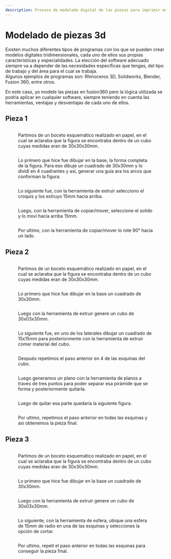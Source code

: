 ```yaml
---
description: Proceso de modelado digital de las piezas para imprimir en 3d
---
```


# Modelado de piezas 3d

Existen muchos diferentes tipos de programas con los que se pueden crear modelos digitales tridimensionales, cada uno de ellos sus propias características y especialidades. La elección del software adecuado siempre va a depender de las necesidades específicas que tengas, del tipo de trabajo y del área para el cual se trabaja.\
Algunos ejemplos de programas son: Rhinoceros 3D, Solidworks, Blender, Fusion 360, entre otros.

En este caso, yo modele las piezas en fusion360 pero la lógica utilizada se podría aplicar en cualquier software, siempre teniendo en cuenta las herramientas, ventajas y desventajas de cada uno de ellos.

## Pieza 1

<figure><img src="../.gitbook/assets/WhatsApp Image 2024-03-04 at 10.33.09.jpeg" alt=""><figcaption><p>Partimos de un boceto esquemático realizado en papel, en el cual se aclaraba que la figura se encontraba dentro de un cubo cuyas medidas eran de 30x30x30mm.</p></figcaption></figure>

<figure><img src="../.gitbook/assets/(Pieza 1) 1 (1).jpeg" alt=""><figcaption><p>Lo primero que hice fue dibujar en la base, la forma completa de la figura. Para eso  dibuje un cuadrado de 30x30mm y lo dividí en 4 cuadrantes y así, generar una guía ara los arcos que conforman la figura. </p></figcaption></figure>

<figure><img src="../.gitbook/assets/(Pieza 1) 2.jpeg" alt=""><figcaption><p>Lo siguiente fue, con la herramienta de extruir selecciono el croquis y los extruyo 15mm hacia arriba.</p></figcaption></figure>

<figure><img src="../.gitbook/assets/(Pieza 1) 3.jpeg" alt=""><figcaption><p>Luego, con la herramienta de copiar/mover, seleccione el solido y lo moví hacia arriba 15mm.</p></figcaption></figure>

<figure><img src="../.gitbook/assets/(Pieza 1) 4.jpeg" alt=""><figcaption><p>Por ultimo, con la herramienta de copiar/mover lo rote 90° hacia un lado.</p></figcaption></figure>

## Pieza 2

<figure><img src="../.gitbook/assets/WhatsApp Image 2024-03-04 at 10.33.09 (1).jpeg" alt=""><figcaption><p>Partimos de un boceto esquemático realizado en papel, en el cual se aclaraba que la figura se encontraba dentro de un cubo cuyas medidas eran de 30x30x30mm.</p></figcaption></figure>

<figure><img src="../.gitbook/assets/(Pieza 2) 1.jpeg" alt=""><figcaption><p>Lo primero que hice fue dibujar en la base un cuadrado de 30x30mm.</p></figcaption></figure>

<figure><img src="../.gitbook/assets/(Pieza 2) 2.jpeg" alt=""><figcaption><p>Luego con la herramienta de extruir genere un cubo de 30x03x30mm.</p></figcaption></figure>

<figure><img src="../.gitbook/assets/(Pieza 2) 4.jpeg" alt=""><figcaption><p>Lo siguiente fue, en uno de los laterales dibujar un cuadrado de 15x15mm para posteriormente con la herramienta de extruir comer material del cubo.</p></figcaption></figure>

<figure><img src="../.gitbook/assets/(Pieza 2) 5.jpeg" alt=""><figcaption><p>Después repetimos el paso anterior en 4 de las esquinas del cubo.</p></figcaption></figure>

<figure><img src="../.gitbook/assets/(Pieza 2) 6.jpeg" alt=""><figcaption><p>Luego generamos un plano con la herramienta de planos a traves de tres puntos para poder separar esa pirámide que se forma y posteriormente quitarla.</p></figcaption></figure>

<figure><img src="../.gitbook/assets/(Pieza 2) 8.jpeg" alt=""><figcaption><p>Luego de quitar esa parte quedaría la siguiente figura.</p></figcaption></figure>

<figure><img src="../.gitbook/assets/(Pieza 2) 9.jpeg" alt=""><figcaption><p>Por ultimo, repetimos el paso anterior en todas las esquinas y asi obtenemos la pieza final.</p></figcaption></figure>

## Pieza 3

<figure><img src="../.gitbook/assets/WhatsApp Image 2024-03-04 at 10.33.08.jpeg" alt=""><figcaption><p>Partimos de un boceto esquemático realizado en papel, en el cual se aclaraba que la figura se encontraba dentro de un cubo cuyas medidas eran de 30x30x30mm.</p></figcaption></figure>

<figure><img src="../.gitbook/assets/(Pieza 3) 1.jpeg" alt=""><figcaption><p>Lo primero que hice fue dibujar en la base un cuadrado de 30x30mm.</p></figcaption></figure>

<figure><img src="../.gitbook/assets/(Pieza 3) 2.jpeg" alt=""><figcaption><p>Luego con la herramienta de extruir genere un cubo de 30x03x30mm.</p></figcaption></figure>

<figure><img src="../.gitbook/assets/(Pieza 3) 3.jpeg" alt=""><figcaption><p>Lo siguiente, con la herramienta de esfera, ubique una esfera de 15mm de radio en una de las esquinas y selecciones la opción de cortar.</p></figcaption></figure>

<figure><img src="../.gitbook/assets/(Pieza 3) 4.jpeg" alt=""><figcaption><p>Por ultimo, repetí el paso anterior en todas las esquinas para conseguir la pieza final.</p></figcaption></figure>
